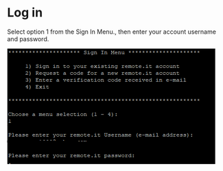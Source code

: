 # Log in

Select option 1 from the Sign In Menu., then enter your account username and password.

![](../.gitbook/assets/image%20%2813%29.png)

